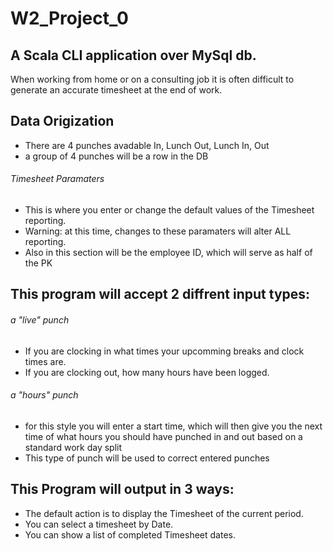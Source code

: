 # W2_Project_0
## A Scala CLI application over MySql db.
When working from home or on a consulting job it is often difficult to generate an accurate timesheet at the end of work. 

## Data Origization
- There are 4 punches avadable In, Lunch Out, Lunch In, Out
- a group of 4 punches will be a row in the DB
###### Timesheet Paramaters 
- This is where you enter or change the default values of the Timesheet reporting.
- Warning: at this time, changes to these paramaters will alter ALL reporting.
- Also in this section will be the employee ID, which will serve as half of the PK

## This program will accept 2 diffrent input types:
###### a "live" punch 
- If you are clocking in what times your upcomming breaks and clock times are.
- If you are clocking out, how many hours have been logged.

###### a "hours" punch
- for this style you will enter a start time, which will then give you the next time of what hours you should have punched in and out based on a standard work day split
- This type of punch will be used to correct entered punches

## This Program will output in 3 ways:
- The default action is to display the Timesheet of the current period.
- You can select a timesheet by Date.
- You can show a list of completed Timesheet dates.


